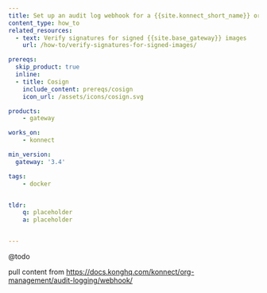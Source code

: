 ```yaml
---
title: Set up an audit log webhook for a {{site.konnect_short_name}} org
content_type: how_to
related_resources:
  - text: Verify signatures for signed {{site.base_gateway}} images
    url: /how-to/verify-signatures-for-signed-images/

prereqs:
  skip_product: true
  inline:
  - title: Cosign
    include_content: prereqs/cosign
    icon_url: /assets/icons/cosign.svg

products:
    - gateway

works_on:
    - konnect

min_version:
  gateway: '3.4'

tags:
    - docker


tldr:
    q: placeholder
    a: placeholder


---
```


@todo

pull content from https://docs.konghq.com/konnect/org-management/audit-logging/webhook/